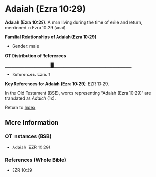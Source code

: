 # Adaiah (Ezra 10:29)
**Adaiah (Ezra 10:29)**. 
A man living during the time of exile and return, mentioned in Ezra 10:29 (acai). 




**Familial Relationships of Adaiah (Ezra 10:29)**


* Gender: male


**OT Distribution of References**

▁▁▁▁▁▁▁▁▁▁▁▁▁▁█▁▁▁▁▁▁▁▁▁▁▁▁▁▁▁▁▁▁▁▁▁▁▁▁
* References: Ezra: 1



**Key References for Adaiah (Ezra 10:29)**: 
EZR 10:29. 


In the Old Testament (BSB), words representing “Adaiah (Ezra 10:29)” are translated as 
*Adaiah* (1x). 




Return to [Index](00-Index.md)

## More Information

### OT Instances (BSB)

* Adaiah (EZR 10:29)



### References (Whole Bible)

* EZR 10:29



